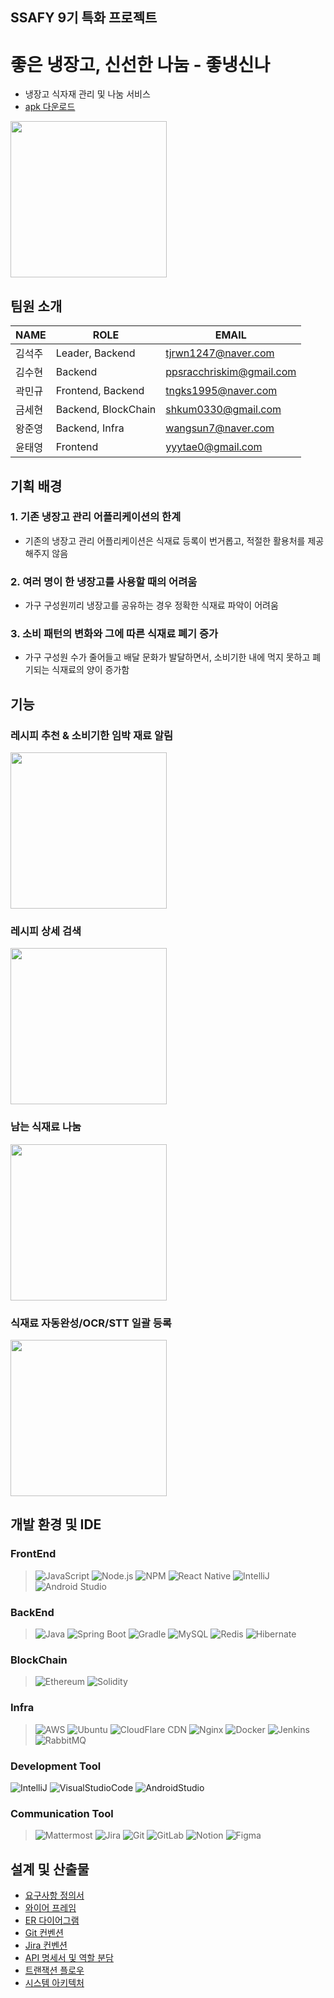 ## SSAFY 9기 특화 프로젝트
# 좋은 냉장고, 신선한 나눔 - 좋냉신나
- 냉장고 식자재 관리 및 나눔 서비스 
- [apk 다운로드](https://1drv.ms/u/s!AkrJpxi-ZmutiPNutUjyN42GvDJ0_A?e=c2RFwU)
<img src="screenshots/Screenshot_20231006-113354_좋냉신나.png" width="250"/>

## 팀원 소개

| NAME   | ROLE    | EMAIL                |
| ------ | ---- | -------------------- |
| 김석주 | Leader, Backend   | tjrwn1247@naver.com  |
| 김수현 | Backend    | ppsracchriskim@gmail.com |
| 곽민규 | Frontend, Backend    | tngks1995@naver.com |
| 금세현 | Backend, BlockChain    | shkum0330@gmail.com |
| 왕준영 | Backend, Infra   |  wangsun7@naver.com  |
| 윤태영 | Frontend    | yyytae0@gmail.com   |

## 기획 배경
### 1. 기존 냉장고 관리 어플리케이션의 한계
- 기존의 냉장고 관리 어플리케이션은 식재료 등록이 번거롭고, 적절한 활용처를 제공해주지 않음
### 2. 여러 명이 한 냉장고를 사용할 때의 어려움
- 가구 구성원끼리 냉장고를 공유하는 경우 정확한 식재료 파악이 어려움
### 3. 소비 패턴의 변화와 그에 따른 식재료 폐기 증가
- 가구 구성원 수가 줄어들고 배달 문화가 발달하면서, 소비기한 내에 먹지 못하고 폐기되는 식재료의 양이 증가함

## 기능
### 레시피 추천 & 소비기한 임박 재료 알림

<img src="screenshots/Screenshot_20231006-113415_좋냉신나.png" width="250"/>

### 레시피 상세 검색

<img src="screenshots/Screenshot_20231006-113422_좋냉신나.png" width="250"/>

### 남는 식재료 나눔

<img src="screenshots/Screenshot_20231006-113502_좋냉신나.png" width="250"/>

### 식재료 자동완성/OCR/STT 일괄 등록

<img src="screenshots/Screenshot_20231006-113645_좋냉신나.png" width="250"/>


## 개발 환경 및 IDE
### FrontEnd
> ![JavaScript](https://img.shields.io/badge/javascript-%23323330.svg?style=for-the-badge&logo=javascript&logoColor=%23F7DF1E)
![Node.js](https://camo.githubusercontent.com/ab61fce6586c27e04d8ac35d0a77a20b78eb57de63ac2243353f23d3752b1fc3/68747470733a2f2f696d672e736869656c64732e696f2f62616467652f4e6f64652e6a732d3333393933333f7374796c653d666f722d7468652d6261646765266c6f676f3d4e6f64652e6a73266c6f676f436f6c6f723d7768697465)
![NPM](https://img.shields.io/badge/NPM-%23CB3837.svg?style=for-the-badge&logo=npm&logoColor=white)
![React Native](https://img.shields.io/badge/react_native-%2320232a.svg?style=for-the-badge&logo=react&logoColor=%2361DAFB)
![IntelliJ](https://camo.githubusercontent.com/d479352761a86806b779129f4be8909d1c8c1fb1e2805bbd86cacd276f831cfa/68747470733a2f2f696d672e736869656c64732e696f2f62616467652f496e74656c6c696a5f494445412d3337373641423f7374796c653d666f722d7468652d6261646765266c6f676f3d496e74656c6c696a49444541266c6f676f436f6c6f723d7768697465)
![Android Studio](https://img.shields.io/badge/Android_Studio-%232022a.svg?style=for-the-badge&logo=androidstudio&logoColor=white)
### BackEnd
> ![Java](https://img.shields.io/badge/java-%23ED8B00.svg?style=for-the-badge&logo=openjdk&logoColor=white)
![Spring Boot](https://camo.githubusercontent.com/d04cac57f1f6d0a39ebd084333a6e4d93081a42c9e5aa1b3b511e75ad1a1e20f/68747470733a2f2f696d672e736869656c64732e696f2f62616467652f537072696e675f426f6f742d3644423333463f7374796c653d666f722d7468652d6261646765266c6f676f3d537072696e67426f6f74266c6f676f436f6c6f723d7768697465)
![Gradle](https://camo.githubusercontent.com/ce0bfcaef68659861b497d6dfc5b8b783c2955705472b4e55151f196347d9271/68747470733a2f2f696d672e736869656c64732e696f2f62616467652f477261646c652d4633373434303f7374796c653d666f722d7468652d6261646765266c6f676f3d477261646c65266c6f676f436f6c6f723d7768697465)
![MySQL](https://img.shields.io/badge/mysql-4479A1.svg?&style=for-the-badge&logo=mysql&logoColor=white)
![Redis](https://img.shields.io/badge/redis-DC382D.svg?&style=for-the-badge&logo=redis&logoColor=white)
![Hibernate](https://img.shields.io/badge/Hibernate-59666C?style=for-the-badge&logo=Hibernate&logoColor=white)

### BlockChain
> ![Ethereum](https://img.shields.io/badge/Ethereum-3C3C3D6?style=for-the-badge&logo=ethereum&logoColor=white)
![Solidity](https://img.shields.io/badge/Solidity-363636?style=for-the-badge&logo=solidity&logoColor=white)
### Infra
> ![AWS](https://img.shields.io/badge/AWS-%23FF9900.svg?style=for-the-badge&logo=amazon-aws&logoColor=white)
![Ubuntu](https://img.shields.io/badge/Ubuntu-E95420?style=for-the-badge&logo=ubuntu&logoColor=white)
![CloudFlare CDN](https://img.shields.io/badge/cloudflare-%23F38020.svg?&style=for-the-badge&logo=cloudflare&logoColor=white)
![Nginx](https://img.shields.io/badge/nginx-%23009639.svg?style=for-the-badge&logo=nginx&logoColor=white)
![Docker](https://img.shields.io/badge/docker-%230db7ed.svg?style=for-the-badge&logo=docker&logoColor=white)
![Jenkins](https://camo.githubusercontent.com/9cadc6063746e385b3916ea6ee991ec8eea88306de9208ccf5a94111c0ddf6ee/68747470733a2f2f696d672e736869656c64732e696f2f62616467652f4a656e6b696e732d4432343933393f7374796c653d666f722d7468652d6261646765266c6f676f3d4a656e6b696e73266c6f676f436f6c6f723d7768697465)
![RabbitMQ](https://img.shields.io/badge/rabbitmq-FF6600.svg?style=for-the-badge&logo=rabbitmq&logoColor=white)
### Development Tool
![IntelliJ](https://camo.githubusercontent.com/d479352761a86806b779129f4be8909d1c8c1fb1e2805bbd86cacd276f831cfa/68747470733a2f2f696d672e736869656c64732e696f2f62616467652f496e74656c6c696a5f494445412d3337373641423f7374796c653d666f722d7468652d6261646765266c6f676f3d496e74656c6c696a49444541266c6f676f436f6c6f723d7768697465)
![VisualStudioCode](https://img.shields.io/badge/visual_studio_code-007ACC?style=for-the-badge&logo=visualstudiocode&logoColor=white)
![AndroidStudio](https://img.shields.io/badge/android_studio-3DDC84?style=for-the-badge&logo=visualstudiocode&logoColor=white)
### Communication Tool
> ![Mattermost](https://camo.githubusercontent.com/04ce7d705b23f2f899a4acd58de46152ea9ab352ce310182432c59db1bd3e74e/68747470733a2f2f696d672e736869656c64732e696f2f62616467652f4d61747465724d4f53542d3030393638383f7374796c653d666f722d7468652d6261646765266c6f676f3d4d61747465726d6f7374266c6f676f436f6c6f723d7768697465)
![Jira](https://img.shields.io/badge/jira-%230A0FFF.svg?style=for-the-badge&logo=jira&logoColor=white)
![Git](https://img.shields.io/badge/git-%23F05033.svg?style=for-the-badge&logo=git&logoColor=white)
![GitLab](https://camo.githubusercontent.com/cb99570e6da369466c9991c5400a2516cec86a958fc80bc152dcdc020b5e581f/68747470733a2f2f696d672e736869656c64732e696f2f62616467652f6769746c61622d4643364432363f7374796c653d666f722d7468652d6261646765266c6f676f3d4769744c6162266c6f676f436f6c6f723d7768697465)
![Notion](https://camo.githubusercontent.com/e6016a8747f69a4f7c5cac44f04f81136a1294f2973f25a8d4c53651337a3d78/68747470733a2f2f696d672e736869656c64732e696f2f62616467652f4e6f74696f6e2d4546313937303f7374796c653d666f722d7468652d6261646765266c6f676f3d4e6f74696f6e266c6f676f436f6c6f723d7768697465)
![Figma](https://img.shields.io/badge/figma-%23F24E1E.svg?style=for-the-badge&logo=figma&logoColor=white)


## 설계 및 산출물
* [요구사항 정의서](https://www.notion.so/b5cda16927484ff18de603dc57afffab?pvs=4)
* [와이어 프레임](https://www.figma.com/file/Zbq5uxPolrcGTBqj0YG5mu/%ED%99%98%EA%B2%BD%EB%B3%B4%ED%98%B8%EB%B2%94?type=design&node-id=0%3A1&mode=design&t=awZIiBr4fW0UVzbh-1)
* [ER 다이어그램](https://www.erdcloud.com/d/Qj7WevNawY3xH7A6c)
* [Git 컨벤션](https://www.notion.so/Git-Convention-31914546aa48442a8029846da66f6e53?pvs=4)
* [Jira 컨벤션](https://www.notion.so/Jira-Convention-9c3867d7c3be4498a53076b61ffee740?pvs=4)
* [API 명세서 및 역할 분담](https://www.notion.so/API-cf4ac4b5bff54b09afc6dc7027fa9fee?pvs=4)
* [트랜잭션 플로우](https://www.notion.so/1f517b2def874d26be277dbb7f783f2c?pvs=4)
* [시스템 아키텍처](https://www.notion.so/1c8235f7857a4776863019086fa9a8b7?pvs=4)
